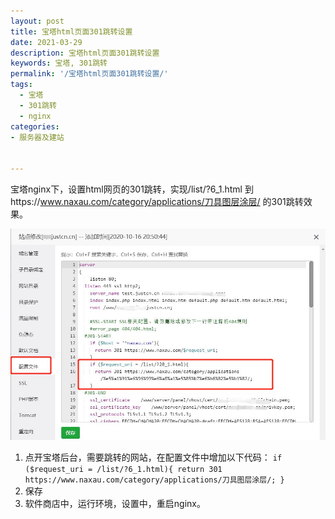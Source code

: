 ```yaml
---
layout: post
title: 宝塔html页面301跳转设置
date: 2021-03-29
description: 宝塔html页面301跳转设置
keywords: 宝塔, 301跳转
permalink: '/宝塔html页面301跳转设置/'
tags:
  - 宝塔
  - 301跳转
  - nginx
categories: 
- 服务器及建站

   
---
```


宝塔nginx下，设置html网页的301跳转，实现/list/?6_1.html 到https://www.naxau.com/category/applications/刀具图层涂层/ 的301跳转效果。

![宝塔html网页301跳转.jpg](/wp-content/uploads/2021/宝塔html网页301跳转.jpg)

1. 点开宝塔后台，需要跳转的网站，在配置文件中增加以下代码：
`if ($request_uri = /list/?6_1.html){
			return 301 https://www.naxau.com/category/applications/刀具图层涂层/;
		}`
2. 保存
3. 软件商店中，运行环境，设置中，重启nginx。
